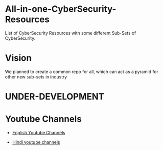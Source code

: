 # All-in-one-CyberSecurity-Resources
List of CyberSecurity Resources with some different Sub-Sets of CyberSecurity.

# Vision  
We planned to create a common repo for all, which can act as a pyramid for other new sub-sets in industry

# UNDER-DEVELOPMENT

# Youtube Channels

* [English Youtube Channels](https://github.com/vatsalgupta67/All-in-one-CyberSecurity-Resources/blob/main/Common-English-Youtube-Channels)


* [Hindi youtube channels](https://github.com/vatsalgupta67/All-in-one-CyberSecurity-Resources/blob/main/Common-Hindi-Youtube-Channels)
